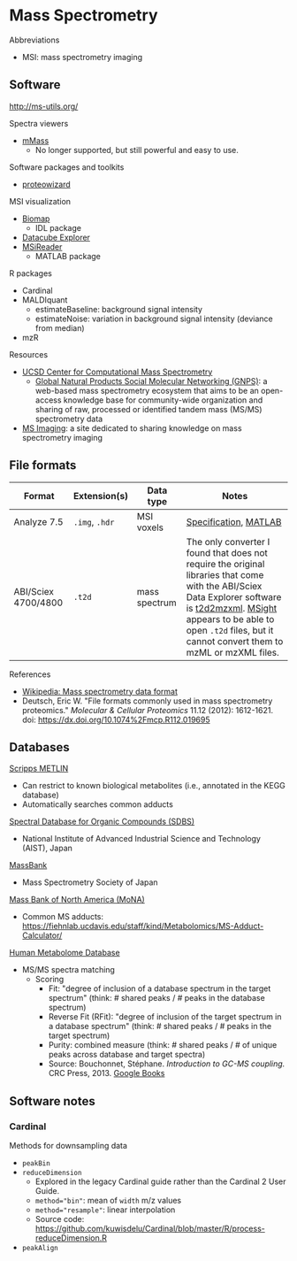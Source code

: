 # Mass Spectrometry

Abbreviations
- MSI: mass spectrometry imaging

## Software

http://ms-utils.org/

Spectra viewers
- [mMass](http://www.mmass.org/)
  - No longer supported, but still powerful and easy to use.

Software packages and toolkits
- [proteowizard](http://proteowizard.sourceforge.net/index.html)

MSI visualization
- [Biomap](https://ms-imaging.org/wp/biomap/)
  - IDL package
- [Datacube Explorer](https://amolf.nl/download/datacubeexplorer)
- [MSiReader](https://msireader.wordpress.ncsu.edu)
  - MATLAB package

R packages
- Cardinal
- MALDIquant
  - estimateBaseline: background signal intensity
  - estimateNoise: variation in background signal intensity (deviance from median)
- mzR

Resources
- [UCSD Center for Computational Mass Spectrometry](http://proteomics.ucsd.edu/)
  - [Global Natural Products Social Molecular Networking (GNPS)](https://ccms-ucsd.github.io/GNPSDocumentation/): a web-based mass spectrometry ecosystem that aims to be an open-access knowledge base for community-wide organization and sharing of raw, processed or identified tandem mass (MS/MS) spectrometry data
- [MS Imaging](https://ms-imaging.org/wp/): a site dedicated to sharing knowledge on mass spectrometry imaging

## File formats

| Format              | Extension(s)   | Data type          | Notes
| ------------------- | -------------- | ------------------ | ----------
| Analyze 7.5         | `.img`, `.hdr` | MSI voxels         | [Specification](https://rportal.mayo.edu/bir/ANALYZE75.pdf), [MATLAB](https://www.mathworks.com/help/images/working-with-mayo-analyze-7-5-files.html)
| ABI/Sciex 4700/4800 | `.t2d`         | mass spectrum      | The only converter I found that does not require the original libraries that come with the ABI/Sciex Data Explorer software is [t2d2mzxml](http://www.pepchem.org/download/converter.html). [MSight](https://web.expasy.org/MSight/) appears to be able to open  `.t2d` files, but it cannot convert them to mzML or mzXML files.

References
- [Wikipedia: Mass spectrometry data format](https://en.wikipedia.org/wiki/Mass_spectrometry_data_format)
- Deutsch, Eric W. "File formats commonly used in mass spectrometry proteomics." *Molecular & Cellular Proteomics* 11.12 (2012): 1612-1621. doi: https://dx.doi.org/10.1074%2Fmcp.R112.019695

## Databases

[Scripps METLIN](https://metlin.scripps.edu/)
- Can restrict to known biological metabolites (i.e., annotated in the KEGG database)
- Automatically searches common adducts

[Spectral Database for Organic Compounds (SDBS)](https://sdbs.db.aist.go.jp/sdbs/cgi-bin/direct_frame_top.cgi)
- National Institute of Advanced Industrial Science and Technology (AIST), Japan

[MassBank](http://www.massbank.jp/Search)
- Mass Spectrometry Society of Japan

[Mass Bank of North America (MoNA)](http://mona.fiehnlab.ucdavis.edu/)
- Common MS adducts: https://fiehnlab.ucdavis.edu/staff/kind/Metabolomics/MS-Adduct-Calculator/

[Human Metabolome Database](http://hmdb.ca)
- MS/MS spectra matching
  - Scoring
    - Fit: "degree of inclusion of a database spectrum in the target spectrum" (think: # shared peaks / # peaks in the database spectrum)
    - Reverse Fit (RFit): "degree of inclusion of the target spectrum in a database spectrum" (think: # shared peaks / # peaks in the target spectrum)
    - Purity: combined measure (think: # shared peaks / # of unique peaks across database and target spectra)
    - Source: Bouchonnet, Stéphane. *Introduction to GC-MS coupling.* CRC Press, 2013. [Google Books](https://books.google.com/books?id=QU48NWHfiAAC&pg=PA145)

## Software notes

### Cardinal

Methods for downsampling data
- `peakBin`
- `reduceDimension`
  - Explored in the legacy Cardinal guide rather than the Cardinal 2 User Guide.
  - `method="bin"`: mean of `width` m/z values
  - `method="resample"`: linear interpolation
  - Source code: https://github.com/kuwisdelu/Cardinal/blob/master/R/process-reduceDimension.R
- `peakAlign`